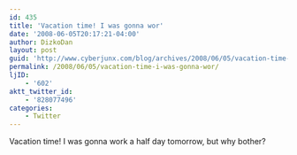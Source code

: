 ```yaml
---
id: 435
title: 'Vacation time! I was gonna wor'
date: '2008-06-05T20:17:21-04:00'
author: DizkoDan
layout: post
guid: 'http://www.cyberjunx.com/blog/archives/2008/06/05/vacation-time-i-was-gonna-wor/'
permalink: /2008/06/05/vacation-time-i-was-gonna-wor/
ljID:
    - '602'
aktt_twitter_id:
    - '828077496'
categories:
    - Twitter
---
```


Vacation time! I was gonna work a half day tomorrow, but why bother?